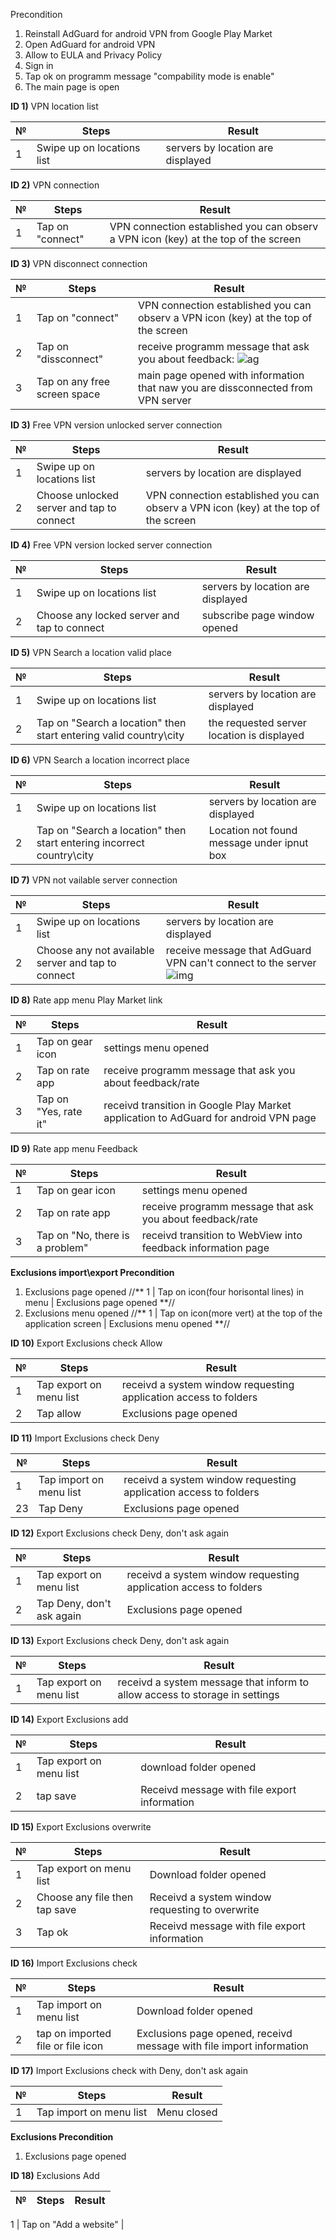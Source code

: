 Precondition
1. Reinstall AdGuard for android VPN from Google Play Market
2. Open AdGuard for android VPN
3. Allow to EULA and Privacy Policy
4. Sign in
5. Tap ok on programm message "compability mode is enable"
6. The main page is open

**ID 1)** VPN location list

№            | Steps        | Result
------------ | ------------ | -------------
1 | Swipe up on locations list | servers by location are displayed

**ID 2)** VPN connection

№            | Steps        | Result
------------ | ------------ | -------------
1 | Tap on "connect" | VPN connection established you can observ a VPN icon (key) at the top of the screen 

**ID 3)** VPN disconnect connection

№            | Steps        | Result
------------ | ------------ | -------------
1 | Tap on "connect" | VPN connection established you can observ a VPN icon (key) at the top of the screen 
2 | Tap on "dissconnect" | receive programm message that ask you about  feedback: ![ag](https://prnt.sc/14krg9g)
3 | Tap on any free screen space | main page opened with information that naw you are dissconnected from VPN server

**ID 3)** Free VPN version unlocked server connection

№            | Steps        | Result
------------ | ------------ | -------------
1 | Swipe up on locations list | servers by location are displayed
2 | Choose unlocked server and tap to connect | VPN connection established you can observ a VPN icon (key) at the top of the screen 

**ID 4)** Free VPN version locked server connection

№            | Steps        | Result
------------ | ------------ | -------------
1 | Swipe up on locations list | servers by location are displayed
2 | Choose any locked server and tap to connect | subscribe page window opened

**ID 5)** VPN Search a location valid place

№            | Steps        | Result
------------ | ------------ | -------------
1 | Swipe up on locations list | servers by location are displayed
2 | Tap on "Search a location" then start entering valid country\city | the requested server location is displayed

**ID 6)** VPN Search a location incorrect place

№            | Steps        | Result
------------ | ------------ | -------------
1 | Swipe up on locations list | servers by location are displayed
2 | Tap on "Search a location" then start entering incorrect country\city | Location not found message under ipnut box

**ID 7)** VPN not vailable server connection

№            | Steps        | Result
------------ | ------------ | -------------
1 | Swipe up on locations list | servers by location are displayed
2 | Choose any not available server and tap to connect | receive message that AdGuard VPN can't connect to the server ![img](https://prnt.sc/14kznqo) 

**ID 8)** Rate app menu Play Market link

№            | Steps        | Result
------------ | ------------ | -------------
1 | Tap on gear icon  | settings menu opened
2 | Tap on rate app | receive programm message that ask you about feedback/rate
3 | Tap on "Yes, rate it" | receivd transition in Google Play Market application to AdGuard for android VPN page

**ID 9)** Rate app menu Feedback

№            | Steps        | Result
------------ | ------------ | -------------
1 | Tap on gear icon  | settings menu opened
2 | Tap on rate app | receive programm message that ask you about feedback/rate
3 | Tap on "No, there is a problem" | receivd transition to WebView into feedback information page

**Exclusions import\export Precondition**
 1) Exclusions page opened //** 1 | Tap on icon(four horisontal lines) in menu |   Exclusions page opened **//
 2) Exclusions menu opened //** 1 | Tap on icon(more vert) at the top of the application screen | Exclusions menu opened **//
 
**ID 10)** Export Exclusions check Allow

№            | Steps        | Result
------------ | ------------ | -------------
1 | Tap export on menu list | receivd a system window requesting application access to folders
2 | Tap allow | Exclusions page opened

**ID 11)** Import Exclusions check Deny

№            | Steps        | Result
------------ | ------------ | -------------
1 | Tap import on menu list | receivd a system window requesting application access to folders
23 | Tap Deny |  Exclusions page opened

**ID 12)** Export Exclusions check Deny, don't ask again

№            | Steps        | Result
------------ | ------------ | -------------
1 | Tap export on menu list | receivd a system window requesting application access to folders
2 | Tap Deny, don't ask again |  Exclusions page opened

**ID 13)** Export Exclusions check Deny, don't ask again

№            | Steps        | Result
------------ | ------------ | -------------
1 | Tap export on menu list | receivd a system message that inform to allow access to storage in settings

**ID 14)** Export Exclusions add

№            | Steps        | Result
------------ | ------------ | -------------
1 | Tap export on menu list | download folder opened
2 | tap save | Receivd message with file export information

**ID 15)** Export Exclusions overwrite

№            | Steps        | Result
------------ | ------------ | -------------
1 | Tap export on menu list | Download folder opened
2 | Choose any file then tap save | Receivd a system window requesting to overwrite
3 | Tap ok | Receivd message with file export information

**ID 16)** Import Exclusions check

№            | Steps        | Result
------------ | ------------ | -------------
1 | Tap import on menu list | Download folder opened
2 | tap on imported file or file icon |  Exclusions page opened, receivd message with file import information 

**ID 17)** Import Exclusions check with Deny, don't ask again

№            | Steps        | Result
------------ | ------------ | -------------
1 | Tap import on menu list | Menu closed

**Exclusions Precondition**
1) Exclusions page opened

**ID 18)** Exclusions Add 

№            | Steps        | Result
------------ | ------------ | ------------

1 | Tap on "Add a website" | 



